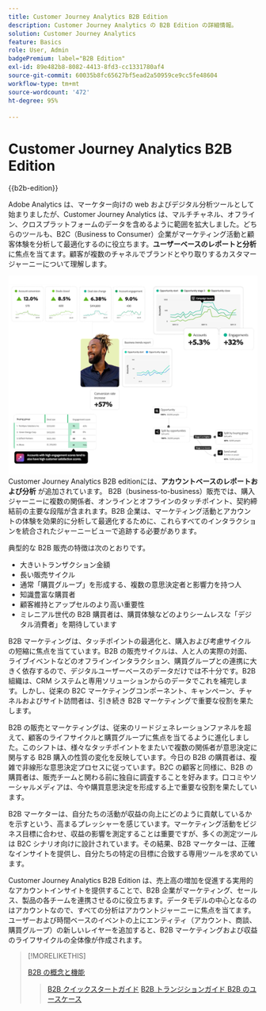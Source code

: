 ```yaml
---
title: Customer Journey Analytics B2B Edition
description: Customer Journey Analytics の B2B Edition の詳細情報。
solution: Customer Journey Analytics
feature: Basics
role: User, Admin
badgePremium: label="B2B Edition"
exl-id: 89e482b8-8082-4413-8fd3-cc1331780af4
source-git-commit: 60035b8fc65627bf5ead2a50959ce9cc5fe48604
workflow-type: tm+mt
source-wordcount: '472'
ht-degree: 95%

---
```



# Customer Journey Analytics B2B Edition

{{b2b-edition}}

Adobe Analytics は、マーケター向けの web およびデジタル分析ツールとして始まりましたが、Customer Journey Analytics は、マルチチャネル、オフライン、クロスプラットフォームのデータを含めるように範囲を拡大しました。どちらのツールも、B2C（Business to Consumer）企業がマーケティング活動と顧客体験を分析して最適化するのに役立ちます。**ユーザーベースのレポートと分析**&#x200B;に焦点を当てます。顧客が複数のチャネルでブランドとやり取りするカスタマージャーニーについて理解します。

![B2B ヒーロー画像 ](assets/b2b-image.png)
Customer Journey Analytics B2B editionには、**アカウントベースのレポートおよび分析** が追加されています。 B2B（business-to-business）販売では、購入ジャーニーに複数の関係者、オンラインとオフラインのタッチポイント、契約締結前の主要な段階が含まれます。B2B 企業は、マーケティング活動とアカウントの体験を効果的に分析して最適化するために、これらすべてのインタラクションを統合されたジャーニービューで追跡する必要があります。

典型的な B2B 販売の特徴は次のとおりです。

* 大きいトランザクション金額
* 長い販売サイクル
* 通常「購買グループ」を形成する、複数の意思決定者と影響力を持つ人
* 知識豊富な購買者
* 顧客維持とアップセルのより高い重要性
* ミレニアル世代の B2B 購買者は、購買体験などのよりシームレスな「デジタル消費者」を期待しています

B2B マーケティングは、タッチポイントの最適化と、購入および考慮サイクルの短縮に焦点を当てています。B2B の販売サイクルは、人と人の実際の対面、ライブイベントなどのオフラインインタラクション、購買グループとの連携に大きく依存するので、デジタルユーザーベースのデータだけでは不十分です。B2B 組織は、CRM システムと専用ソリューションからのデータでこれを補完します。しかし、従来の B2C マーケティングコンポーネント、キャンペーン、チャネルおよびサイト訪問者は、引き続き B2B マーケティングで重要な役割を果たします。

B2B の販売とマーケティングは、従来のリードジェネレーションファネルを超えて、顧客のライフサイクルと購買グループに焦点を当てるように進化しました。このシフトは、様々なタッチポイントをまたいで複数の関係者が意思決定に関与する B2B 購入の性質の変化を反映しています。今日の B2B の購買者は、複雑で非線形な意思決定プロセスに従っています。B2C の顧客と同様に、B2B の購買者は、販売チームと関わる前に独自に調査することを好みます。口コミやソーシャルメディアは、今や購買意思決定を形成する上で重要な役割を果たしています。

B2B マーケターは、自分たちの活動が収益の向上にどのように貢献しているかを示すという、高まるプレッシャーを感じています。マーケティング活動をビジネス目標に合わせ、収益の影響を測定することは重要ですが、多くの測定ツールは B2C シナリオ向けに設計されています。その結果、B2B マーケターは、正確なインサイトを提供し、自分たちの特定の目標に合致する専用ツールを求めています。

Customer Journey Analytics B2B Edition は、売上高の増加を促進する実用的なアカウントインサイトを提供することで、B2B 企業がマーケティング、セールス、製品の各チームを連携させるのに役立ちます。データモデルの中心となるのはアカウントなので、すべての分析はアカウントジャーニーに焦点を当てます。ユーザーおよび時間ベースのイベントの上にエンティティ（アカウント、商談、購買グループ）の新しいレイヤーを追加すると、B2B マーケティングおよび収益のライフサイクルの全体像が作成されます。


>[!MORELIKETHIS]
>
>[B2B の概念と機能](cja-b2b-concepts-features.md)
>>[B2B クイックスタートガイド](cja-b2b-quick-start-guide.md)
>>[B2B トランジションガイド ](cja-b2b-transition.md)
>>[B2B のユースケース ](/help/use-cases/b2b/b2b-edition/use-cases-overview.md)
>
